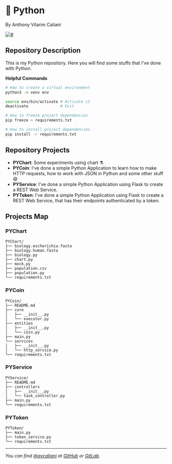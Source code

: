 # 🐍 Python
By Anthony Vilarim Caliani

 [![#](https://img.shields.io/badge/python-3-yellow.svg)](#)

## Repository Description
This is my Python repository. Here you will find some stuffs that I've done with Python.

**Helpful Commands**
```sh
# How to create a virtual environment
python3 -m venv env

source env/bin/activate # Activate it
deactivate              # Exit

# How to freeze project dependencies
pip freeze > requirements.txt

# How to install project dependencies
pip install -r requirements.txt
```

## Repository Projects
- **PYChart**: Some experiments using chart ⚗️
- **PYCoin**: I've done a simple Python Application to learn how to make HTTP requests, how to work with JSON in Python and some other stuff 😄
- **PYService**: I've done a simple Python Application using Flask to create a REST Web Service.
- **PYToken**: I've done a simple Python Application using Flask to create a REST Web Service, that has their endpoints authenticated by a token.

## Projects Map

### PYChart
```
PYChart/
├── biology.escherichia.fasta
├── biology.human.fasta
├── biology.py
├── chart.py
├── mock.py
├── population.csv
├── population.py
└── requirements.txt
```

### PYCoin
```
PYCoin/
├── README.md
├── core
│   ├── __init__.py
│   └── executor.py
├── entities
│   ├── __init__.py
│   └── coin.py
├── main.py
└── services
│   ├── __init__.py
│   └── http_service.py
└── requirements.txt
```

### PYService
```
PYService/
├── README.md
├── controllers
│   ├── __init__.py
│   └── task_controller.py
├── main.py
└── requirements.txt
```

### PYToken
```
PYToken/
├── main.py
├── token_service.py
└── requirements.txt
```

---

_You can find [@avcaliani](#) at [GitHub](https://github.com/avcaliani) or [GitLab](https://gitlab.com/avcaliani)._
